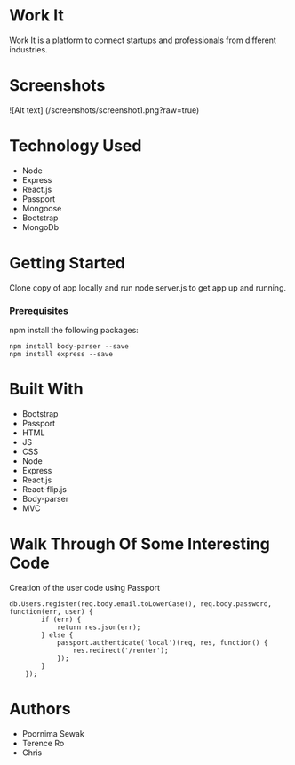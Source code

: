 # Work It

Work It is a platform to connect startups and professionals from different industries.

# Screenshots
  
![Alt text] (/screenshots/screenshot1.png?raw=true)

# Technology Used
* Node
* Express
* React.js
* Passport
* Mongoose
* Bootstrap
* MongoDb

# Getting Started

Clone copy of app locally and run node server.js to get app up and running.

### Prerequisites

npm install the following packages:
```
npm install body-parser --save
npm install express --save
```
# Built With
* Bootstrap
* Passport
* HTML
* JS
* CSS
* Node
* Express
* React.js
* React-flip.js
* Body-parser
* MVC

# Walk Through Of Some Interesting Code

Creation of the user code using Passport
```
db.Users.register(req.body.email.toLowerCase(), req.body.password, function(err, user) {
        if (err) {
            return res.json(err);
        } else {
            passport.authenticate('local')(req, res, function() {
                res.redirect('/renter');
            });
        }
    });
```


# Authors
* Poornima Sewak
* Terence Ro
* Chris 
